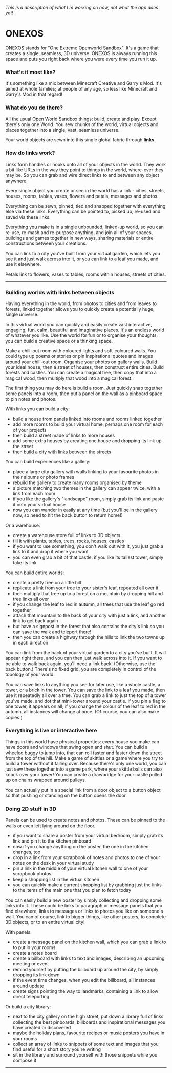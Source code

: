 _This is a description of what I'm working on now, not what the app does yet!_

# ONEXOS

ONEXOS stands for "One Extreme Openworld Sandbox". It's a game that creates a single,
seamless, 3D universe. ONEXOS is always running this space and puts you right back where
you were every time you run it up.

### What's it most like?

It's something like a mix between Minecraft Creative and Garry's Mod. It's aimed at
whole families; at people of any age, so less like Minecraft and Garry's Mod in that
regard!

### What do you do there?

All the usual Open World Sandbox things: build, create and play. Except there's only one
World. You sew chunks of the world, virtual objects and places together into a single,
vast, seamless universe.

Your world objects are sewn into this single global fabric through **links**.

### How do links work?

Links form handles or hooks onto all of your objects in the world. They work a bit like
URLs in the way they point to things in the world, where-ever they may be. So you can
grab and wire direct links to and between any object anywhere.

Every single object you create or see in the world has a link - cities, streets, houses,
rooms, tables, vases, flowers and petals, messages and photos.

Everything can be sewn, pinned, tied and snapped together with everything else via these
links. Everything can be pointed to, picked up, re-used and saved via these links.

Everything you make is in a single unbounded, linked-up world, so you can re-use,
re-mash and re-purpose anything, and join all of your spaces, buildings and games
together in new ways, sharing materials or entire constructions between your creations.

You can link to a city you've built from your virtual garden, which lets you see it and
just walk across into it, or you can link to a leaf you made, and use it elsewhere.

Petals link to flowers, vases to tables, rooms within houses, streets of cities.

--------------------------------------------

### Building worlds with links between objects

Having everything in the world, from photos to cities and from leaves to forests, linked
together allows you to quickly create a potentially huge, single universe.

In this virtual world you can quickly and easily create vast interactive, engaging,
fun, calm, beautiful and imaginative places. It's an endless world of whatever you like.
Use the world for fun or to organise your thoughts; you can build a creative space or a
thinking space.

Make a chill-out room with coloured lights and soft-coloured walls. You could type up
poems or stories or pin inspirational quotes and images around your chill-out room.
Organise your photos on gallery walls. Build your ideal house, then a street of houses,
then construct entire cities. Build forests and
castles. You can create a magical tree, then copy that into a magical wood, then
multiply that wood into a magical forest.

The first thing you may do here is build a room. Just quickly snap
together some panels into a room, then put a panel on the wall as a pinboard space to
pin notes and photos.

With links you can build a city:

 - build a house from panels linked into rooms and rooms linked together
 - add more rooms to build your virtual home, perhaps one room for each of your projects
 - then build a street made of links to more houses
 - add some extra houses by creating one house and dropping its link up the street
 - then build a city with links between the streets

You can build experiences like a gallery:

 - place a large city gallery with walls linking to your favourite photos in their
   albums or photo frames
 - rebuild the gallery to create many rooms organised by theme
 - a picture matching two themes in the gallery can appear twice, with a link from each
   room
 - if you like the gallery's "landscape" room, simply grab its link and paste it onto
   your virtual house
 - now you can wander in easily at any time (but you'll be in the gallery now, so need
   to hit the back button to return home!)

Or a warehouse:

 - create a warehouse store full of links to 3D objects
 - fill it with plants, tables, trees, rocks, houses, castles
 - if you want to use something, you don't walk out with it, you just grab a link to it
   and drop it where you want
 - you can even grab a bit of that castle: if you like its tallest tower, simply take
   its link

You can build entire worlds:

 - create a pretty tree on a little hill
 - replicate a link from your tree to your sister's leaf, repeated all over it
 - then multiply that tree up to a forest on a mountain by dropping hill and tree links
   all over
 - if you change the leaf to red in autumn, all trees that use the leaf go red
   together
 - attach that mountain to the back of your city with just a link, and another link to
   get back again
 - but have a signpost in the forest that also contains the city's link so you can save
   the walk and teleport there!
 - then you can create a highway through the
   hills to link the two towns up in each direction

You can link from the back of your virtual garden to a city you've built. It will appear
right there, and you can then just walk across into it. If you want to be able to walk
back again, you'll need a link back! (Otherwise, use the back button.) There's no fixed
grid, you are completely in control of the topology of your world.

You can save links to anything you see for later use, like a whole castle, a tower, or a
brick in the tower. You can save the link to a leaf you made, then use it repeatedly all
over a tree. You can grab a link to just the top of a tower you've made, and dot that
mini-tower around your castle. If you pin a flag to one tower, it appears on all; if you
change the colour of the leaf to red in the autumn, all instances will change at once.
(Of course, you can also make copies.)

### Everything is live or interactive here

Things in this world have physical properties: every house you make can have doors and
windows that swing open and shut. You can build a wheeled buggy to jump into, that can
roll faster and faster down the street from the top of the hill.  Make a game of
skittles or a game where you try to build a tower without it falling over. Because
there's only one world, you can just sew these together into a game park, where your
skittle balls can also knock over your tower! You can create a drawbridge for your
castle pulled up on chains wrapped around pulleys.

You can actually put in a special link from a door object to a button object so that
pushing or standing on the button opens the door.

### Doing 2D stuff in 3D

Panels can be used to create notes and photos. These can be pinned to the walls
or even left lying around on the floor.

 - if you want to share a poster from your virtual bedroom, simply grab its link and pin
   it to the kitchen pinboard
 - now if you change anything on the poster, the one in the kitchen changes, too
 - drop in a link from your scrapbook of notes and photos to one of your notes on
   the desk in your virtual study
 - pin a link in the middle of your virtual kitchen wall to one of your scrapbook photos
 - keep a shopping list in the virtual kitchen
 - you can quickly make a current shopping list by grabbing just the links to the
   items of the main one that you plan to fetch today

You can easily build a new poster by simply collecting and dropping some links into it.
These could be links to paragraph or message panels that you find elsewhere, links to
messages or links to photos you like on someone's wall. You can of course, link to
bigger things, like other posters, to complete 3D objects, or to an entire virtual city!

With panels:

 - create a message panel on the kitchen wall, which you can grab a link to to put
   in your rooms
 - create a notes board
 - create a billboard with links to text and images, describing an upcoming meeting or
   event
 - remind yourself by putting the billboard up around the city, by simply dropping its
   link down
 - if the event time changes, when you edit the billboard, all instances around update
 - create signs pointing the way to landmarks, containing a link to allow direct
   teleporting

Or build a city library:

 - next to the city gallery on the high street, put down a library full of links
   collecting the best pinboards, billboards and inspirational messages you have created
   or discovered
 - maybe the holiday plans, favourite recipes or music posters you have in your rooms
 - collect an array of links to snippets of some text and images that you find useful for
   a short story you're writing
 - sit in the library and surround yourself with those snippets while you compose it

---------------------
